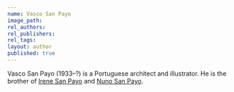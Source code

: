 ```yaml
---
name: Vasco San Payo
image_path:
rel_authors:
rel_publishers:
rel_tags:
layout: author
published: true
---
```


Vasco San Payo (1933–?) is a Portuguese architect and illustrator. He is the brother of <a class="text cat-link author" href="/authors/Irene San Payo/">Irene San Payo</a> and <a class="text cat-link author" href="/authors/Nuno San Payo/">Nuno San Payo</a>.
